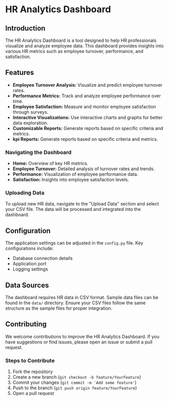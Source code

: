 



# HR Analytics Dashboard


## Introduction
The HR Analytics Dashboard is a tool designed to help HR professionals visualize and analyze employee data. This dashboard provides insights into various HR metrics such as employee turnover, performance, and satisfaction.

## Features
- **Employee Turnover Analysis:** Visualize and predict employee turnover rates.
- **Performance Metrics:** Track and analyze employee performance over time.
- **Employee Satisfaction:** Measure and monitor employee satisfaction through surveys.
- **Interactive Visualizations:** Use interactive charts and graphs for better data exploration.
- **Customizable Reports:** Generate reports based on specific criteria and metrics.
- **kpi Reports:** Generate reports based on specific criteria and metrics.


### Navigating the Dashboard
- **Home:** Overview of key HR metrics.
- **Employee Turnover:** Detailed analysis of turnover rates and trends.
- **Performance:** Visualization of employee performance data.
- **Satisfaction:** Insights into employee satisfaction levels.

### Uploading Data
To upload new HR data, navigate to the "Upload Data" section and select your CSV file. The data will be processed and integrated into the dashboard.

## Configuration
The application settings can be adjusted in the `config.py` file. Key configurations include:
- Database connection details
- Application port
- Logging settings

## Data Sources
The dashboard requires HR data in CSV format. Sample data files can be found in the `data/` directory. Ensure your CSV files follow the same structure as the sample files for proper integration.

## Contributing
We welcome contributions to improve the HR Analytics Dashboard. If you have suggestions or find issues, please open an issue or submit a pull request.

### Steps to Contribute
1. Fork the repository
2. Create a new branch (`git checkout -b feature/YourFeature`)
3. Commit your changes (`git commit -m 'Add some feature'`)
4. Push to the branch (`git push origin feature/YourFeature`)
5. Open a pull request








